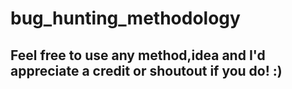 # bug_hunting_methodology
## Feel free to use any method,idea and I'd appreciate a credit or shoutout if you do! :)

